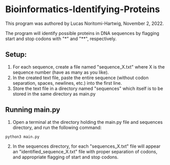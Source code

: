 # Bioinformatics-Identifying-Proteins
This program was authored by Lucas Noritomi-Hartwig, November 2, 2022.

The program will identify possible proteins in DNA sequences by flagging start and stop codons with "*" and "**", respectively.

## Setup:
1) For each sequence, create a file named "sequence_X.txt" where X is the sequence number (have as many as you like).
2) In the created text file, paste the entire sequence (without codon separation, spaces, newlines, etc.) into the first line.
3) Store the text file in a directory named "sequences" which itself is to be stored in the same directory as main.py

## Running main.py
1) Open a terminal at the directory holding the main.py file and sequences directory, and run the following command:
```
python3 main.py
```
2) In the sequences directory, for each "sequences_X.txt" file will appear an "identified_sequence_X.txt" file with proper separation of codons, and appropriate flagging of start and stop codons.
